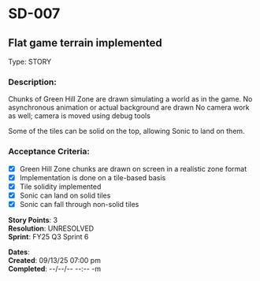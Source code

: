 # SD-007
## Flat game terrain implemented

Type: STORY

### Description:
Chunks of Green Hill Zone are drawn simulating a world as in the game.
No asynchronous animation or actual background are drawn
No camera work as well; camera is moved using debug tools

Some of the tiles can be solid on the top, allowing Sonic to land on them.

### Acceptance Criteria: 
- [X] Green Hill Zone chunks are drawn on screen in a realistic zone format
- [X] Implementation is done on a tile-based basis
- [X] Tile solidity implemented
- [X] Sonic can land on solid tiles
- [X] Sonic can fall through non-solid tiles
      
**Story Points**: 3<br />
**Resolution**: UNRESOLVED<br />
**Sprint**: FY25 Q3 Sprint 6<br />

**Dates**:<br />
	**Created**:   09/13/25 07:00 pm<br />
	**Completed**: --/--/-- --:-- -m<br />

